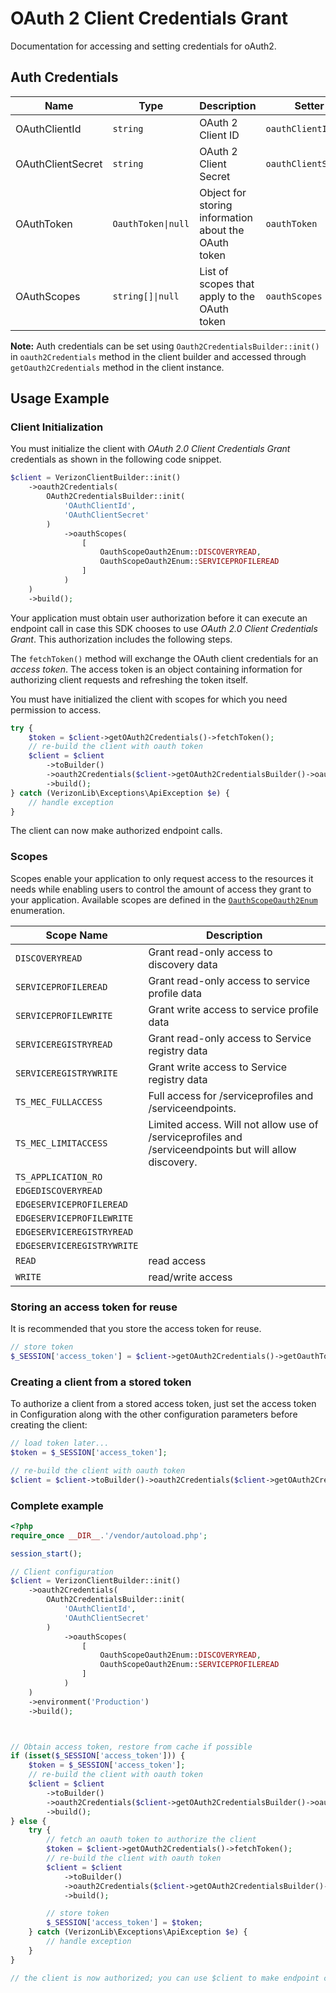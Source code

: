 
# OAuth 2 Client Credentials Grant



Documentation for accessing and setting credentials for oAuth2.

## Auth Credentials

| Name | Type | Description | Setter | Getter |
|  --- | --- | --- | --- | --- |
| OAuthClientId | `string` | OAuth 2 Client ID | `oauthClientId` | `getOauthClientId()` |
| OAuthClientSecret | `string` | OAuth 2 Client Secret | `oauthClientSecret` | `getOauthClientSecret()` |
| OAuthToken | `OauthToken\|null` | Object for storing information about the OAuth token | `oauthToken` | `getOauthToken()` |
| OAuthScopes | `string[]\|null` | List of scopes that apply to the OAuth token | `oauthScopes` | `getOauthScopes()` |



**Note:** Auth credentials can be set using `Oauth2CredentialsBuilder::init()` in `oauth2Credentials` method in the client builder and accessed through `getOauth2Credentials` method in the client instance.

## Usage Example

### Client Initialization

You must initialize the client with *OAuth 2.0 Client Credentials Grant* credentials as shown in the following code snippet.

```php
$client = VerizonClientBuilder::init()
    ->oauth2Credentials(
        OAuth2CredentialsBuilder::init(
            'OAuthClientId',
            'OAuthClientSecret'
        )
            ->oauthScopes(
                [
                    OauthScopeOauth2Enum::DISCOVERYREAD,
                    OauthScopeOauth2Enum::SERVICEPROFILEREAD
                ]
            )
    )
    ->build();
```



Your application must obtain user authorization before it can execute an endpoint call in case this SDK chooses to use *OAuth 2.0 Client Credentials Grant*. This authorization includes the following steps.

The `fetchToken()` method will exchange the OAuth client credentials for an *access token*. The access token is an object containing information for authorizing client requests and refreshing the token itself.

You must have initialized the client with scopes for which you need permission to access.

```php
try {
    $token = $client->getOAuth2Credentials()->fetchToken();
    // re-build the client with oauth token
    $client = $client
        ->toBuilder()
        ->oauth2Credentials($client->getOAuth2CredentialsBuilder()->oauthToken($token))
        ->build();
} catch (VerizonLib\Exceptions\ApiException $e) {
    // handle exception
}
```

The client can now make authorized endpoint calls.

### Scopes

Scopes enable your application to only request access to the resources it needs while enabling users to control the amount of access they grant to your application. Available scopes are defined in the [`OauthScopeOauth2Enum`](../../doc/models/oauth-scope-oauth-2-enum.md) enumeration.

| Scope Name | Description |
|  --- | --- |
| `DISCOVERYREAD` | Grant read-only access to discovery data |
| `SERVICEPROFILEREAD` | Grant read-only access to service profile data |
| `SERVICEPROFILEWRITE` | Grant write access to service profile data |
| `SERVICEREGISTRYREAD` | Grant read-only access to Service registry data |
| `SERVICEREGISTRYWRITE` | Grant write access to Service registry data |
| `TS_MEC_FULLACCESS` | Full access for /serviceprofiles and /serviceendpoints. |
| `TS_MEC_LIMITACCESS` | Limited access. Will not allow use of /serviceprofiles and /serviceendpoints but will allow discovery. |
| `TS_APPLICATION_RO` |  |
| `EDGEDISCOVERYREAD` |  |
| `EDGESERVICEPROFILEREAD` |  |
| `EDGESERVICEPROFILEWRITE` |  |
| `EDGESERVICEREGISTRYREAD` |  |
| `EDGESERVICEREGISTRYWRITE` |  |
| `READ` | read access |
| `WRITE` | read/write access |

### Storing an access token for reuse

It is recommended that you store the access token for reuse.

```php
// store token
$_SESSION['access_token'] = $client->getOAuth2Credentials()->getOauthToken();
```

### Creating a client from a stored token

To authorize a client from a stored access token, just set the access token in Configuration along with the other configuration parameters before creating the client:

```php
// load token later...
$token = $_SESSION['access_token'];

// re-build the client with oauth token
$client = $client->toBuilder()->oauth2Credentials($client->getOAuth2CredentialsBuilder()->oauthToken($token))->build();
```

### Complete example



```php
<?php
require_once __DIR__.'/vendor/autoload.php';

session_start();

// Client configuration
$client = VerizonClientBuilder::init()
    ->oauth2Credentials(
        OAuth2CredentialsBuilder::init(
            'OAuthClientId',
            'OAuthClientSecret'
        )
            ->oauthScopes(
                [
                    OauthScopeOauth2Enum::DISCOVERYREAD,
                    OauthScopeOauth2Enum::SERVICEPROFILEREAD
                ]
            )
    )
    ->environment('Production')
    ->build();



// Obtain access token, restore from cache if possible
if (isset($_SESSION['access_token'])) {
    $token = $_SESSION['access_token'];
    // re-build the client with oauth token
    $client = $client
        ->toBuilder()
        ->oauth2Credentials($client->getOAuth2CredentialsBuilder()->oauthToken($token))
        ->build();
} else {
    try {
        // fetch an oauth token to authorize the client
        $token = $client->getOAuth2Credentials()->fetchToken();
        // re-build the client with oauth token
        $client = $client
            ->toBuilder()
            ->oauth2Credentials($client->getOAuth2CredentialsBuilder()->oauthToken($token))
            ->build();

        // store token
        $_SESSION['access_token'] = $token;
    } catch (VerizonLib\Exceptions\ApiException $e) {
        // handle exception
    }
}

// the client is now authorized; you can use $client to make endpoint calls
```


